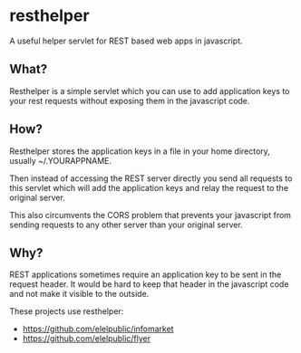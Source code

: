 resthelper
==========

A useful helper servlet for REST based web apps in javascript.

What?
-----

Resthelper is a simple servlet which you can use to add application 
keys to your rest requests without exposing them in the javascript code.

How?
----

Resthelper stores the application keys in a file in your home directory,
usually ~/.YOURAPPNAME.

Then instead of accessing the REST server directly you send all requests
to this servlet which will add the application keys and relay the request
to the original server.

This also circumvents the CORS problem that prevents your javascript
from sending requests to any other server than your original server.

Why?
----

REST applications sometimes require an application key to be sent in the
request header. It would be hard to keep that header in the javascript
code and not make it visible to the outside.

These projects use resthelper:

  * https://github.com/elelpublic/infomarket
  * https://github.com/elelpublic/flyer




